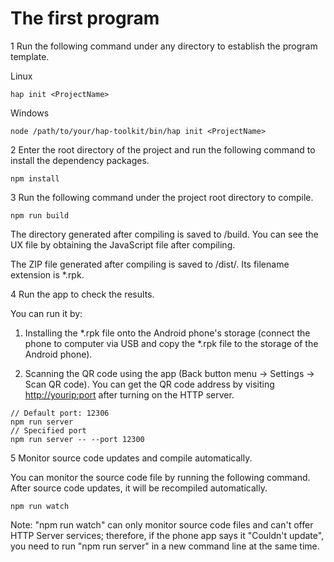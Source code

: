 # The first program

1 Run the following command under any directory to establish the program template.

Linux

```
hap init <ProjectName>
```

Windows

```
node /path/to/your/hap-toolkit/bin/hap init <ProjectName>
```

2 Enter the root directory of the project and run the following command to install the dependency packages.

```
npm install
```

3 Run the following command under the project root directory to compile.

```
npm run build
```

The directory generated after compiling is saved to <ProjectName>/build. You can see the UX file by obtaining the JavaScript file after compiling.

The ZIP file generated after compiling is saved to <ProjectName>/dist/. Its filename extension is *.rpk.

4 Run the app to check the results.

You can run it by:

1) Installing the *.rpk file onto the Android phone's storage (connect the phone to computer via USB and copy the *.rpk file to the storage of the Android phone).

2) Scanning the QR code using the app (Back button menu → Settings → Scan QR code). You can get the QR code address by visiting [http://yourip:port](http://youripport/) after turning on the HTTP server.

```
// Default port: 12306
npm run server
// Specified port
npm run server -- --port 12300
```

5 Monitor source code updates and compile automatically.

You can monitor the source code file by running the following command. After source code updates, it will be recompiled automatically.

```
npm run watch
```

Note: "npm run watch" can only monitor source code files and can't offer HTTP Server services; therefore, if the phone app says it "Couldn't update", you need to run "npm run server" in a new command line at the same time.